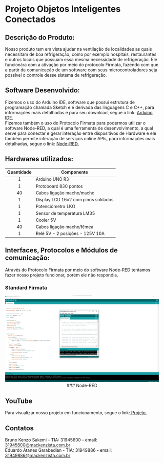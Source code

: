 # Projeto Objetos Inteligentes Conectados

## Descrição do Produto:
Nosso produto tem em vista ajudar na ventilação de localidades as quais necessitam de boa refrigeração, como por exemplo hospitais, restaurantes e outros locais que possuam essa mesma necessidade de refrigeração. Ele funcionára com a ativação por meio do protocolo Firmata, fazendo com que a partir da comunicação de um software com seus microcontroladores seja possível o controle desse sistema de refrigeração.

## Software Desenvolvido:
Fizemos o uso do Arduino IDE, software que possui estrutura de programação chamada Sketch e é derivada das linguagens C e C++, para informações mais detalhadas e para seu download, segue o link: <a href="https://www.arduino.cc/en/software"> Arduino IDE. </a>
<br>
Fizemos também o uso do Protocolo Firmata para podermos utilizar o software Node-RED, a qual é uma ferramenta de desenvolvimento, a qual serve para conectar e gerar interação entre dispositivos de Hardware e ele também permite interação de serviços online APIs, para informações mais detalhadas, segue o link: <a href="https://nodered.org/"> Node-RED. </a>

## Hardwares utilizados:
| Quantidade | Componente |
| :---: | ------------------- |
| 1 | Arduino UNO R3 |
| 1 | Protoboard 830 pontos |
| 40 | Cabos ligação macho/macho |
| 1 | Display LCD 16x2 com pinos soldados |
| 1 | Potenciômetro 1KΩ |
| 1 | Sensor de temperatura LM35 |
| 1 | Cooler 5V |
| 40 | Cabos ligação macho/fêmea |
| 1 | Relé 5V - 2 posições - 125V 10A |



## Interfaces, Protocolos e Módulos de comunicação:
Através do Protocolo Firmata por meio do software Node-RED tentamos fazer nosso projeto funcionar, porém ele não respondia.<br>
### Standard Firmata
<p align= "center">
  <img src ="firmata.png">
### Node-RED

## YouTube
Para visualizar nosso projeto em funcionamento, segue o link:<a href="https://www.arduino.cc/en/software"> Projeto. </a>

## Contatos
Bruno Kenzo Sakemi - TIA: 31945600 - email: 31945600@mackenzista.com.br <br>
Eduardo Atanes Garabedian - TIA: 31949886 - email: 31949886@mackenzista.com.br
